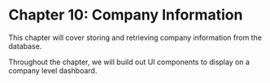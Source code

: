# Chapter 10: Company Information

This chapter will cover storing and retrieving company information from the database.

Throughout the chapter, we will build out UI components to display on a company level dashboard.
